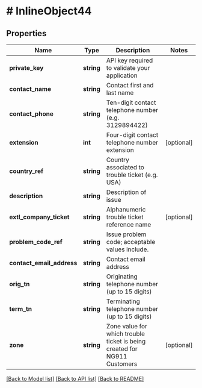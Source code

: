 # # InlineObject44

## Properties

Name | Type | Description | Notes
------------ | ------------- | ------------- | -------------
**private_key** | **string** | API key required to validate your application |
**contact_name** | **string** | Contact first and last name |
**contact_phone** | **string** | Ten-digit contact telephone number (e.g. 3129894422) |
**extension** | **int** | Four-digit contact telephone number extension | [optional]
**country_ref** | **string** | Country associated to trouble ticket (e.g. USA) |
**description** | **string** | Description of issue |
**extl_company_ticket** | **string** | Alphanumeric trouble ticket reference name | [optional]
**problem_code_ref** | **string** | Issue problem code; acceptable values include. |
**contact_email_address** | **string** | Contact email address |
**orig_tn** | **string** | Originating telephone number (up to 15 digits) |
**term_tn** | **string** | Terminating telephone number (up to 15 digits) |
**zone** | **string** | Zone value for which trouble ticket is being created for NG911 Customers | [optional]

[[Back to Model list]](../../README.md#models) [[Back to API list]](../../README.md#endpoints) [[Back to README]](../../README.md)
